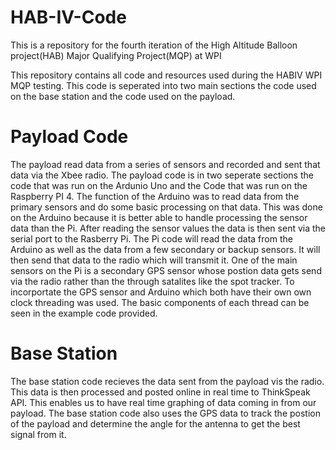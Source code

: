 # HAB-IV-Code
This is a repository for the fourth iteration of the High Altitude Balloon project(HAB) Major Qualifying Project(MQP) at WPI

This repository contains all code and resources used during the HABIV WPI MQP testing. This code is seperated into two main sections the code used on the base station and the code used on the payload.

# Payload Code
The payload read data from a series of sensors and recorded and sent that data via the Xbee radio. The payload code is in two seperate sections the code that was run on the Ardunio Uno and the Code that was run on the Raspberry PI 4. 
The function of the Arduino was to read data from the primary sensors and do some basic processing on that data. This was done on the Arduino because it is better able to handle processing the sensor data than the Pi. After reading the sensor values the data is then sent via the serial port to the Rasberry Pi. 
The Pi code will read the data from the Arduino as well as the data from a few secondary or backup sensors. It will then send that data to the radio which will transmit it. One of the main sensors on the Pi is a secondary GPS sensor whose postion data gets send via the radio rather than the through satalites like the spot tracker. To incorportate the GPS sensor and Arduino which both have their own own clock threading was used. The basic components of each thread can be seen in the example code provided. 

# Base Station
The base station code recieves the data sent from the payload vis the radio. This data is then processed and posted online in real time to ThinkSpeak API. This enables us to have real time graphing of data coming in from our payload. The base station code also uses the GPS data to track the postion of the payload and determine the angle for the antenna to get the best signal from it. 
